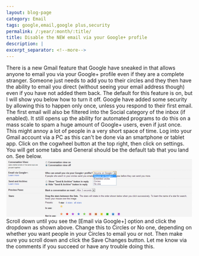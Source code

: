```yaml
---
layout: blog-page
category: Email
tags: google,email,google plus,security
permalink: /:year/:month/:title/
title: Disable the NEW email via your Google+ profile
description: |
excerpt_separator: <!--more-->
---
```


There is a new Gmail feature that Google have sneaked in that allows anyone to email you via your Google+ profile even if they are a complete stranger. Someone just needs to add you to their circles and they then have the ability to email you direct (without seeing your email address though) even if you have not added them back. The default for this feature is on, but I will show you below how to turn it off. Google have added some security by allowing this to happen only once, unless you respond to their first email.<!--more--> The first email will also be filtered into the Social category of the inbox (if enabled). It still opens up the ability for automated programs to do this on a mass scale to spam a huge amount of Google+ users, even if just once. This might annoy a lot of people in a very short space of time. Log into your Gmail account via a PC as this can't be done via an smartphone or tablet app. Click on the cogwheel button at the top right, then click on settings. You will get some tabs and General should be the default tab that you land on. See below. 
<br><img class="img-responsive center-block" src="/wp-content/uploads/2014/01/googleplus-1024x316.png" alt="google plus"><br>
Scroll down until you see the [Email via Google+] option and click the dropdown as shown above. Change this to Circles or No one, depending on whether you want people in your Circles to email you or not. Then make sure you scroll down and click the Save Changes button. Let me know via the comments if you succeed or have any trouble doing this.
